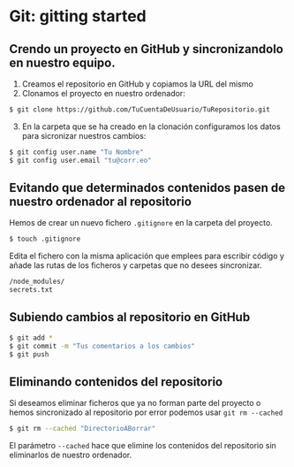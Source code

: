 # Git: gitting started

## Crendo un proyecto en GitHub y sincronizandolo en nuestro equipo.

1. Creamos el repositorio en GitHub y copiamos la URL del mismo
1. Clonamos el proyecto en nuestro ordenador:
```bash
$ git clone https://github.com/TuCuentaDeUsuario/TuRepositorio.git
```
3. En la carpeta que se ha creado en la clonación configuramos los datos para sicronizar nuestros cambios:
```bash
$ git config user.name "Tu Nombre"
$ git config user.email "tu@corr.eo"
```
## Evitando que determinados contenidos pasen de nuestro ordenador al repositorio
Hemos de crear un nuevo fichero `.gitignore` en la carpeta del proyecto.
```bash
$ touch .gitignore
```
Edita el fichero con la misma aplicación que emplees para escribir código y añade las rutas de los ficheros y carpetas que no desees sincronizar.
```bash
/node_modules/
secrets.txt
```
## Subiendo cambios al repositorio en GitHub
```bash
$ git add *
$ git commit -m "Tus comentarios a los cambios"
$ git push
```
## Eliminando contenidos del repositorio
Si deseamos eliminar ficheros que ya no forman parte del proyecto o hemos sincronizado al repositorio por error podemos usar `git rm --cached`
```bash
$ git rm --cached "DirectorioABorrar"
```
El parámetro `--cached` hace que elimine los contenidos del repositorio sin eliminarlos de nuestro ordenador.

